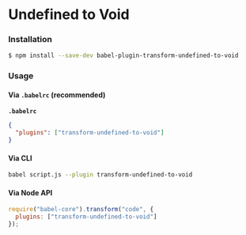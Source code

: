 # Undefined to Void

### Installation

```sh
$ npm install --save-dev babel-plugin-transform-undefined-to-void
```

### Usage

#### Via `.babelrc` (recommended)

**`.babelrc`**

```json
{
  "plugins": ["transform-undefined-to-void"]
}
```

#### Via CLI

```sh
babel script.js --plugin transform-undefined-to-void
```

#### Via Node API

```js
require("babel-core").transform("code", {
  plugins: ["transform-undefined-to-void"]
});
```
